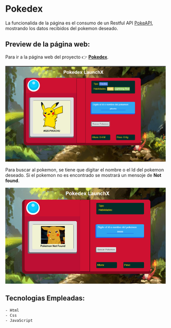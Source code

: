 # Pokedex

La funcionalida de la página es el consumo de un Restful API
[PokeAPI](https://pokeapi.co), mostrando los datos recibidos del pokemon deseado.

## Preview de la página web:

Para ir a la página web del proyecto :point_right: **[Pokedex](https://r3d4n.github.io/Pokedex/)**.

![Pokedex](./img/pokedex-preview.png)

Para buscar al pokemon, se tiene que digitar el nombre o el Id del pokemon deseado. Si el pokemon no es encontrado se mostrará un mensoje de **Not found**.

![Pokedex not found](./img/pokedex-notFound.png)

## Tecnologias Empleadas:
    - Html
    - Css
    - JavaScript